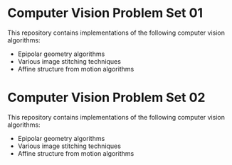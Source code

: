 
# Computer Vision Problem Set 01

This repository contains implementations of the following computer vision algorithms:

- Epipolar geometry algorithms
- Various image stitching techniques
- Affine structure from motion algorithms

# Computer Vision Problem Set 02

This repository contains implementations of the following computer vision algorithms:

- Epipolar geometry algorithms
- Various image stitching techniques
- Affine structure from motion algorithms
